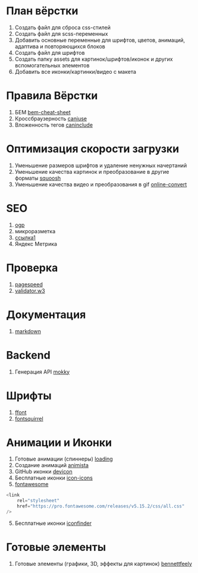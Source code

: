 # План вёрстки

1. Создать файл для сброса css-стилей
2. Создать файл для scss-переменных
3. Добавить основные переменные для шрифтов, цветов, анимаций, адаптива и повторяющихся блоков
4. Создать файл для шрифтов
5. Создать папку assets для картинок/шрифтов/иконок и других вспомогательных элементов
6. Добавить все иконки/картинки/видео с макета

# Правила Вёрстки

1. БЕМ [bem-cheat-sheet](https://bem-cheat-sheet.9elements.com/#card+ii)
2. Кроссбраузерность [caniuse](https://caniuse.com/)
3. Вложенность тегов [caninclude](https://caninclude.glitch.me/)

# Оптимизация скорости загрузки

1. Уменьшение размеров шрифтов и удаление ненужных начертаний
2. Уменьшение качества картинок и преобразование в другие форматы [squoosh](https://squoosh.app/)
3. Уменьшение качества видео и преобразования в gif [online-convert](https://image.online-convert.com/ru/convert-to-gif)

# SEO

1. [ogp](https://ogp.me/)
2. микроразметка
3. [ссылка1](https://www.youtube.com/watch?v=JU79n3yU1aA&ab_channel=UlbiTV)
4. Яндекс Метрика

# Проверка

1. [pagespeed](https://pagespeed.web.dev/)
2. [validator.w3](https://validator.w3.org/)

# Документация

1. [markdown](https://github.com/sandino/Markdown-Cheatsheet/blob/master/README.md)

# Backend

1. Генерация API [mokky](https://mokky.dev/)

# Шрифты
1. [ffont](https://ffont.ru/) 
1. [fontsquirrel](https://www.fontsquirrel.com/) 


# Анимации и Иконки
1. Готовые анимации (спиннеры) [loading](https://loading.io/) 
2. Создание анимаций [animista](https://animista.net/) 
2. GitHub иконки [devicon](https://github.com/devicons/devicon) 
3. Бесплатные иконки [icon-icons](https://icon-icons.com/ru/) 
4. [fontawesome](https://fontawesome.com/) 
```javascript 
<link
    rel="stylesheet"
    href="https://pro.fontawesome.com/releases/v5.15.2/css/all.css"
/>
```
5. Бесплатные иконки [iconfinder](https://www.iconfinder.com/) 


# Готовые элементы
1. Готовые элементы (графики, 3D, эффекты для картинок) [bennettfeely](https://bennettfeely.com/)  
